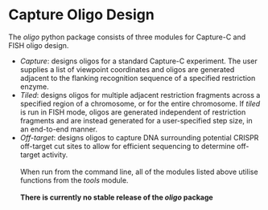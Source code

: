 # Capture Oligo Design
The *oligo* python package consists of three modules for Capture-C and FISH oligo design.<br>
* *Capture*: designs oligos for a standard Capture-C experiment. The user supplies a list of viewpoint coordinates and oligos are generated adjacent to the flanking recognition sequence of a specified restriction enzyme.
* *Tiled*: designs oligos for multiple adjacent restriction fragments across a specified region of a chromosome, or for the entire chromosome. If *tiled* is run in FISH mode, oligos are generated independent of restriction fragments and
  are instead generated for a user-specified step size, in an end-to-end manner.
* *Off-target*: designs oligos to capture DNA surrounding potential CRISPR off-target cut sites to allow for efficient sequencing to determine off-target activity.<br><br>
When run from the command line, all of the modules listed above utilise functions from the *tools* module.<br><br>
**There is currently no stable release of the *oligo* package**
